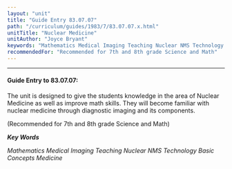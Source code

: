 ```yaml
---
layout: "unit"
title: "Guide Entry 83.07.07"
path: "/curriculum/guides/1983/7/83.07.07.x.html"
unitTitle: "Nuclear Medicine"
unitAuthor: "Joyce Bryant"
keywords: "Mathematics Medical Imaging Teaching Nuclear NMS Technology Basic Concepts Medicine"
recommendedFor: "Recommended for 7th and 8th grade Science and Math"
---
```

<body>
<hr/>
<h4>
Guide Entry to 83.07.07:
</h4>
The unit is designed to give the students knowledge in the area of Nuclear Medicine as well as improve math skills.  They will become familiar with nuclear medicine through diagnostic imaging and its components.
<p>
(Recommended for 7th and 8th grade Science and Math)
</p>
<p>
<b>
<i>
Key Words
</i>
</b>
<br/>
</p>
<p>
<i>
Mathematics Medical Imaging Teaching Nuclear NMS Technology Basic Concepts Medicine
</i>
</p>
</body>